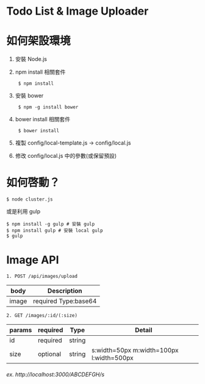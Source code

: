 # Todo List & Image Uploader


# 如何架設環境

1. 安裝 Node.js

2. npm install 相關套件

		$ npm install

3. 安裝 bower

		$ npm -g install bower

4. bower install 相關套件

		$ bower install

5. 複製 config/local-template.js -> config/local.js

6. 修改 config/local.js 中的參數(或保留預設)


# 如何啓動？

	$ node cluster.js

或是利用 gulp

	$ npm install -g gulp # 安裝 gulp
	$ npm install gulp # 安裝 local gulp
	$ gulp

# Image API

```	
1. POST /api/images/upload
```

| body | Description |
| ------| ------ |
| image | required Type:base64 |
	
```	
2. GET /images/:id/(:size)
```

| params | required | Type | Detail |
| ------| ------ | ------| ------ |
| id | required | string |	|
| size | optional | string | s:width=50px m:width=100px l:width=500px |

###### ex. http://localhost:3000/ABCDEFGH/s